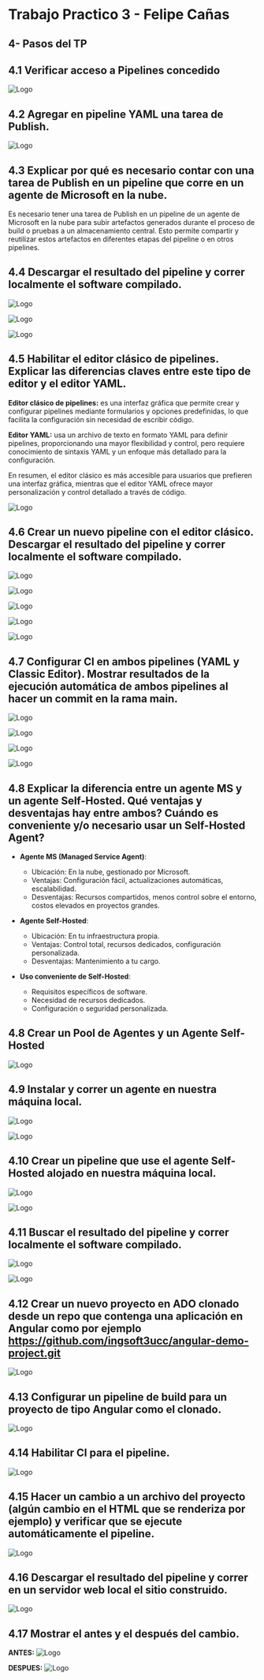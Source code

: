 # Trabajo Practico 3 - Felipe Cañas

## 4- Pasos del TP

## 4.1 Verificar acceso a Pipelines concedido

![Logo](./images/img1.png)

## 4.2 Agregar en pipeline YAML una tarea de Publish.

![Logo](./images/img2.png)

## 4.3 Explicar por qué es necesario contar con una tarea de Publish en un pipeline que corre en un agente de Microsoft en la nube.

Es necesario tener una tarea de Publish en un pipeline de un agente de Microsoft en la nube para subir artefactos generados durante el proceso de build o pruebas a un almacenamiento central. Esto permite compartir y reutilizar estos artefactos en diferentes etapas del pipeline o en otros pipelines.


## 4.4 Descargar el resultado del pipeline y correr localmente el software compilado.

![Logo](./images/img3.png)

![Logo](./images/img8.png)

![Logo](./images/img7.png)

## 4.5 Habilitar el editor clásico de pipelines. Explicar las diferencias claves entre este tipo de editor y el editor YAML.

**Editor clásico de pipelines:** es una interfaz gráfica que permite crear y configurar pipelines mediante formularios y opciones predefinidas, lo que facilita la configuración sin necesidad de escribir código.

**Editor YAML:** usa un archivo de texto en formato YAML para definir pipelines, proporcionando una mayor flexibilidad y control, pero requiere conocimiento de sintaxis YAML y un enfoque más detallado para la configuración.

En resumen, el editor clásico es más accesible para usuarios que prefieren una interfaz gráfica, mientras que el editor YAML ofrece mayor personalización y control detallado a través de código.

![Logo](./images/img4.png)

## 4.6 Crear un nuevo pipeline con el editor clásico. Descargar el resultado del pipeline y correr localmente el software compilado.

![Logo](./images/img5.png)

![Logo](./images/img6.png)

![Logo](./images/img9.png)

![Logo](./images/img8.png)

![Logo](./images/img7.png)

## 4.7 Configurar CI en ambos pipelines (YAML y Classic Editor). Mostrar resultados de la ejecución automática de ambos pipelines al hacer un commit en la rama main.

![Logo](./images/img13.png)

![Logo](./images/img11.png)

![Logo](./images/img12.png)

![Logo](./images/img14.png)

## 4.8 Explicar la diferencia entre un agente MS y un agente Self-Hosted. Qué ventajas y desventajas hay entre ambos? Cuándo es conveniente y/o necesario usar un Self-Hosted Agent?

* **Agente MS (Managed Service Agent)**:

    * Ubicación: En la nube, gestionado por Microsoft.
    * Ventajas: Configuración fácil, actualizaciones automáticas, escalabilidad.
    * Desventajas: Recursos compartidos, menos control sobre el entorno, costos elevados en proyectos grandes.

* **Agente Self-Hosted**:

    * Ubicación: En tu infraestructura propia.
    * Ventajas: Control total, recursos dedicados, configuración personalizada.
    * Desventajas: Mantenimiento a tu cargo.

* **Uso conveniente de Self-Hosted**:

    * Requisitos específicos de software.
    * Necesidad de recursos dedicados.
    * Configuración o seguridad personalizada.

## 4.8 Crear un Pool de Agentes y un Agente Self-Hosted

![Logo](./images/img15.png)

## 4.9 Instalar y correr un agente en nuestra máquina local.

![Logo](./images/img16.png)

![Logo](./images/img17.png)

## 4.10 Crear un pipeline que use el agente Self-Hosted alojado en nuestra máquina local.

![Logo](./images/img18.png)

![Logo](./images/img19.png)

## 4.11 Buscar el resultado del pipeline y correr localmente el software compilado.

![Logo](./images/img20.png)

![Logo](./images/img21.png)

## 4.12 Crear un nuevo proyecto en ADO clonado desde un repo que contenga una aplicación en Angular como por ejemplo https://github.com/ingsoft3ucc/angular-demo-project.git

![Logo](./images/img22.png)

## 4.13 Configurar un pipeline de build para un proyecto de tipo Angular como el clonado.

![Logo](./images/img23.png)

## 4.14 Habilitar CI para el pipeline.

![Logo](./images/img24.png)

## 4.15 Hacer un cambio a un archivo del proyecto (algún cambio en el HTML que se renderiza por ejemplo) y verificar que se ejecute automáticamente el pipeline.

![Logo](./images/img25.png)

## 4.16 Descargar el resultado del pipeline y correr en un servidor web local el sitio construido.

![Logo](./images/img26.png)

## 4.17 Mostrar el antes y el después del cambio.
**ANTES:**
![Logo](./images/img27.png)

**DESPUES:**
![Logo](./images/img28.png)